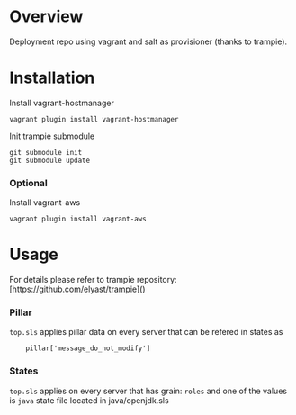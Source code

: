 # Overview #

Deployment repo using vagrant and salt as provisioner (thanks to trampie).

# Installation #

Install vagrant-hostmanager

```
vagrant plugin install vagrant-hostmanager
```

Init trampie submodule

```
git submodule init
git submodule update
```

### Optional ###

Install vagrant-aws

```
vagrant plugin install vagrant-aws
```

# Usage #

For details please refer to trampie repository: [https://github.com/elyast/trampie]()

### Pillar ###

`top.sls` applies pillar data on every server that can be refered in states as

```
	pillar['message_do_not_modify']
```

### States ###

`top.sls` applies on every server that has grain: `roles` and one of the values is `java` state file located in java/openjdk.sls
